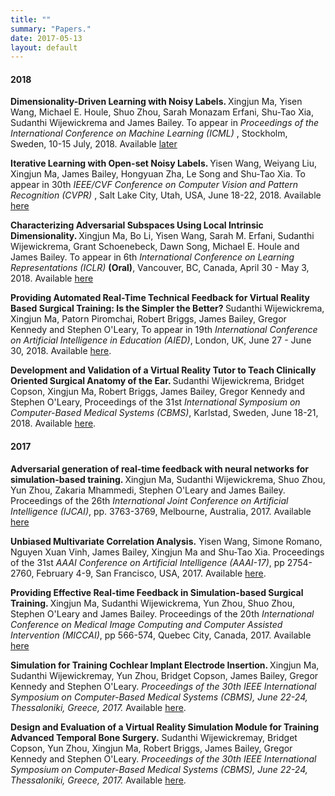 ```yaml
---
title: ""
summary: "Papers."
date: 2017-05-13
layout: default
---
```

<h4>2018</h4>
<p>
<strong>
Dimensionality-Driven Learning with Noisy Labels. 
</strong>
Xingjun Ma, Yisen Wang, Michael E. Houle, Shuo Zhou, Sarah Monazam Erfani, Shu-Tao Xia, Sudanthi Wijewickrema and James Bailey.
To appear in <em>Proceedings of the International Conference on Machine Learning (ICML)</em>
, Stockholm, Sweden, 10-15 July, 2018.
Available <a href="https://icml.cc/">later</a>
<p>

<p>
<strong>
Iterative Learning with Open-set Noisy Labels. 
</strong>
Yisen Wang, Weiyang Liu, Xingjun Ma, James Bailey,  Hongyuan  Zha, Le Song and Shu-Tao Xia.
To appear in 30th <em>IEEE/CVF Conference on Computer Vision and Pattern Recognition (CVPR)</em>
, Salt Lake City, Utah, USA, June 18-22, 2018.
Available <a href="https://people.eng.unimelb.edu.au/baileyj/papers/CVPR2018_Noise_label.pdf">here</a>
<p>

<p>
<strong>
Characterizing Adversarial Subspaces Using Local Intrinsic Dimensionality.
</strong>
Xingjun Ma,
Bo Li, 
Yisen Wang, 
Sarah M. Erfani, 
Sudanthi Wijewickrema, 
Grant Schoenebeck, 
Dawn Song, 
Michael E. Houle and
James Bailey.
To appear in 6th <em>International Conference on Learning Representations (ICLR)</em>
 <strong> (Oral)</strong>, Vancouver, BC, Canada, April 30 - May 3, 2018.
Available <a href="https://openreview.net/forum?id=B1gJ1L2aW">here</a>
<p>

<p>
<strong>
Providing Automated Real-Time Technical Feedback for Virtual Reality Based Surgical Training: Is the Simpler the Better?
</strong>
Sudanthi Wijewickrema, 
Xingjun Ma, 
Patorn Piromchai,
Robert Briggs, 
James Bailey, 
Gregor Kennedy and 
Stephen O'Leary,
To appear in 19th <em>International Conference on Artificial Intelligence in Education (AIED)</em>, London, UK, June 27 - June 30, 2018.
Available <a href="https://people.eng.unimelb.edu.au/baileyj/papers/AIED2018.pdf">here</a>.
<p>

<p>
<strong>
Development and Validation of a Virtual Reality Tutor to Teach Clinically Oriented Surgical Anatomy of the Ear.
</strong>
 Sudanthi Wijewickrema, 
 Bridget Copson, 
 Xingjun Ma, 
 Robert Briggs, 
 James Bailey, 
 Gregor Kennedy and
 Stephen O'Leary,
Proceedings of the 31st <em>International Symposium on Computer-Based Medical Systems (CBMS)</em>,  Karlstad, Sweden, June 18-21, 2018.
Available <a href="https://people.eng.unimelb.edu.au/baileyj/papers/CBMS_2018_final.pdf">here</a>.
<p>

<h4>2017</h4>

<p>
<strong>
Adversarial generation of real-time feedback with neural networks for simulation-based training.
</strong>
Xingjun Ma,
Sudanthi Wijewickrema,
Shuo Zhou,
Yun Zhou,
Zakaria Mhammedi,
Stephen O'Leary and
James Bailey.
Proceedings of the 26th <em>International Joint Conference on Artificial Intelligence (IJCAI)</em>, pp. 3763-3769, Melbourne, Australia, 2017.
Available <a href="https://arxiv.org/pdf/1703.01460.pdf">here</a>
<p>

<p>
<strong>Unbiased Multivariate Correlation Analysis.</strong>
Yisen Wang, Simone Romano, Nguyen Xuan Vinh, James Bailey, Xingjun Ma and Shu-Tao Xia.
Proceedings of the 31st <em>AAAI Conference on Artificial Intelligence (AAAI-17)</em>, pp 2754-2760, February 4-9, San Francisco, USA, 2017.
Available <a href="http://people.eng.unimelb.edu.au/baileyj/papers/AAAI_17_CR.pdf">here</a>.
</p>

<p>
<strong>
Providing Effective Real-time Feedback in Simulation-based Surgical Training.
</strong>
Xingjun Ma, Sudanthi Wijewickrema, Yun Zhou, Shuo Zhou, Stephen O'Leary and James Bailey. 
Proceedings of the 20th <em>International Conference on Medical Image Computing and Computer Assisted Intervention (MICCAI)</em>, pp 566-574, Quebec City, Canada, 2017.
Available <a href="https://arxiv.org/pdf/1703.01460.pdf">here</a>
</p>

<p>
<strong>Simulation for Training Cochlear Implant Electrode Insertion. </strong>
Xingjun Ma, Sudanthi Wijewickremay, Yun Zhou, Bridget Copson, James Bailey, Gregor Kennedy and Stephen O'Leary. 
<em>Proceedings of the 30th IEEE International Symposium on Computer-Based Medical Systems (CBMS), June 22-24, Thessaloniki, Greece, 2017.</em>
Available <a href="http://people.eng.unimelb.edu.au/baileyj/papers/cbms-2017-2.pdf">here</a>.
</p>

<p>
<strong>Design and Evaluation of a Virtual Reality Simulation Module for Training Advanced Temporal Bone Surgery.</strong>
Sudanthi Wijewickremay, Bridget Copson, Yun Zhou, Xingjun Ma, Robert Briggs, James Bailey, Gregor Kennedy and Stephen O'Leary. 
<em>Proceedings of the 30th IEEE International Symposium on Computer-Based Medical Systems (CBMS), June 22-24, Thessaloniki, Greece, 2017. </em>  
Available <a href="http://people.eng.unimelb.edu.au/baileyj/papers/cbms-2017-1.pdf">here</a>.
</p>

<!-- 
<p>
<strong>Feedback Techniques in Computer-Based Simulation Training: A Survey.</strong>
Sudanthi Wijewickrema, Xingjun Ma, James Bailey, Gregor Kennedy and Stephen O'Leary.
<em>arXiv preprint arXiv:1705.04683 (2017) </em>  
Available <a href="https://arxiv.org/pdf/1705.04683.pdf">here</a>.
</p>

<h4>2016</h4>

<p>
<strong>Finding Influentials in Twitter: A Temporal Influence Ranking Model.</strong>
Xingjun Ma, Chunping Li, James Bailey and Sudanthi Wijewickrema.
<em>Appeared in Proceedings of the 14th Australasian Data Mining (AusDM), Canberra, Australia, 2016. </em>  
Available <a href="https://arxiv.org/pdf/1703.01468.pdf">here</a>.
</p> -->

